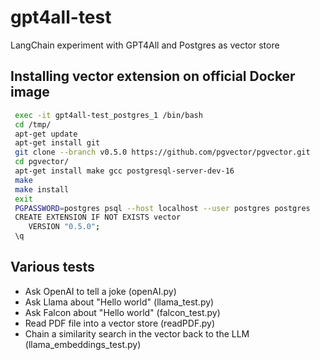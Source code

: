 # gpt4all-test

LangChain experiment with GPT4All and Postgres as vector store

## Installing vector extension on official Docker image

```bash
 exec -it gpt4all-test_postgres_1 /bin/bash
 cd /tmp/
 apt-get update
 apt-get install git
 git clone --branch v0.5.0 https://github.com/pgvector/pgvector.git
 cd pgvector/
 apt-get install make gcc postgresql-server-dev-16
 make
 make install
 exit
 PGPASSWORD=postgres psql --host localhost --user postgres postgres
 CREATE EXTENSION IF NOT EXISTS vector
    VERSION "0.5.0";
 \q
```

## Various tests

- Ask OpenAI to tell a joke (openAI.py)
- Ask Llama about "Hello world" (llama_test.py)
- Ask Falcon about "Hello world" (falcon_test.py)
- Read PDF file into a vector store (readPDF.py)
- Chain a similarity search in the vector back to the LLM (llama_embeddings_test.py)

